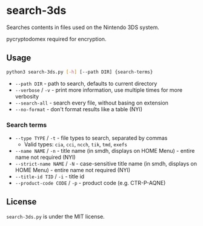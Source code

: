 # search-3ds
Searches contents in files used on the Nintendo 3DS system.

pycryptodomex required for encryption.

## Usage
```bash
python3 search-3ds.py [-h] [--path DIR] {search-terms}
```

* `--path DIR` - path to search, defaults to current directory
* `--verbose` / `-v` - print more information, use multiple times for more verbosity
* `--search-all` - search every file, without basing on extension
* `--no-format` - don't format results like a table (NYI)

### Search terms
* `--type TYPE` / `-t` - file types to search, separated by commas
  * Valid types: `cia`, `cci`, `ncch`, `tik`, `tmd`, `exefs`
* `--name NAME` / `-n` - title name (in smdh, displays on HOME Menu) - entire name not required (NYI)
* `--strict-name NAME` / `-N` - case-sensitive title name (in smdh, displays on HOME Menu) - entire name not required (NYI)
* `--title-id TID` / `-i` - title id
* `--product-code CODE` / `-p` - product code (e.g. CTR-P-AQNE)

## License
`search-3ds.py` is under the MIT license.
